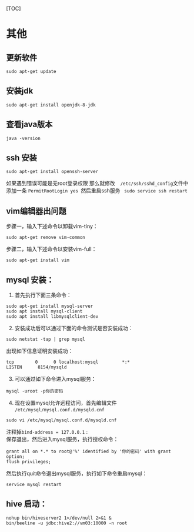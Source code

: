 [TOC]


# 其他
## 更新软件
```
sudo apt-get update
```
## 安装jdk
```
sudo apt-get install openjdk-8-jdk
```
## 查看java版本
```
java -version
```
## ssh 安装
```
sudo apt-get install openssh-server
```
如果遇到错误可能是无root登录权限  那么就修改`  /etc/ssh/sshd_config`文件中 添加一条 `PermitRootLogin yes `然后重启ssh服务  ` sudo service ssh restart`

## vim编辑器出问题
步骤一，输入下述命令以卸载vim-tiny：

```
sudo apt-get remove vim-common
```

步骤二，输入下述命令以安装vim-full：

```
sudo apt-get install vim
```


## mysql 安装：
1. 首先执行下面三条命令：

```
sudo apt-get install mysql-server
sudo apt install mysql-client
sudo apt install libmysqlclient-dev
```

2. 安装成功后可以通过下面的命令测试是否安装成功：
```
sudo netstat -tap | grep mysql
```
出现如下信息证明安装成功： 

```
tcp        0      0 localhost:mysql         *:*                     LISTEN      8154/mysqld
```

3. 可以通过如下命令进入mysql服务：

```
mysql -uroot -p你的密码
```

4. 现在设置mysql允许远程访问，首先编辑文件 `/etc/mysql/mysql.conf.d/mysqld.cnf`
```
sudo vi /etc/mysql/mysql.conf.d/mysqld.cnf
```
注释掉`bind-address = 127.0.0.1：`    
保存退出，然后进入mysql服务，执行授权命令：
```
grant all on *.* to root@'%' identified by '你的密码' with grant option;
flush privileges;
```
然后执行quit命令退出mysql服务，执行如下命令重启mysql：
```
service mysql restart
```
## hive 启动：

```
nohup bin/hiveserver2 1>/dev/null 2>&1 &
bin/beeline -u jdbc:hive2://vm03:10000 -n root
```

